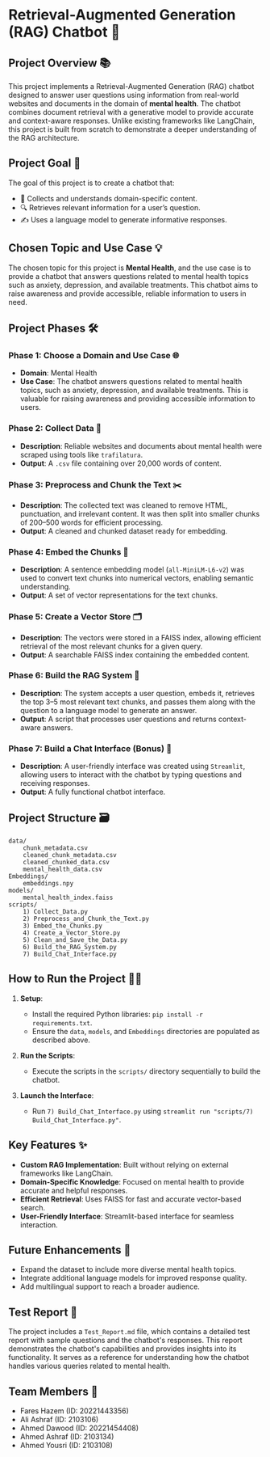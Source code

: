 # Retrieval-Augmented Generation (RAG) Chatbot 🚀

## Project Overview 📚
This project implements a Retrieval-Augmented Generation (RAG) chatbot designed to answer user questions using information from real-world websites and documents in the domain of **mental health**. The chatbot combines document retrieval with a generative model to provide accurate and context-aware responses. Unlike existing frameworks like LangChain, this project is built from scratch to demonstrate a deeper understanding of the RAG architecture.

## Project Goal 🎯
The goal of this project is to create a chatbot that:
- 🧠 Collects and understands domain-specific content.
- 🔍 Retrieves relevant information for a user’s question.
- ✍️ Uses a language model to generate informative responses.

## Chosen Topic and Use Case 💡

The chosen topic for this project is **Mental Health**, and the use case is to provide a chatbot that answers questions related to mental health topics such as anxiety, depression, and available treatments. This chatbot aims to raise awareness and provide accessible, reliable information to users in need.

## Project Phases 🛠️

### Phase 1: Choose a Domain and Use Case 🌐
- **Domain**: Mental Health
- **Use Case**: The chatbot answers questions related to mental health topics, such as anxiety, depression, and available treatments. This is valuable for raising awareness and providing accessible information to users.

### Phase 2: Collect Data 📄
- **Description**: Reliable websites and documents about mental health were scraped using tools like `trafilatura`.
- **Output**: A `.csv` file containing over 20,000 words of content.

### Phase 3: Preprocess and Chunk the Text ✂️
- **Description**: The collected text was cleaned to remove HTML, punctuation, and irrelevant content. It was then split into smaller chunks of 200–500 words for efficient processing.
- **Output**: A cleaned and chunked dataset ready for embedding.

### Phase 4: Embed the Chunks 🧩
- **Description**: A sentence embedding model (`all-MiniLM-L6-v2`) was used to convert text chunks into numerical vectors, enabling semantic understanding.
- **Output**: A set of vector representations for the text chunks.

### Phase 5: Create a Vector Store 🗂️
- **Description**: The vectors were stored in a FAISS index, allowing efficient retrieval of the most relevant chunks for a given query.
- **Output**: A searchable FAISS index containing the embedded content.

### Phase 6: Build the RAG System 🤖
- **Description**: The system accepts a user question, embeds it, retrieves the top 3–5 most relevant text chunks, and passes them along with the question to a language model to generate an answer.
- **Output**: A script that processes user questions and returns context-aware answers.

### Phase 7: Build a Chat Interface (Bonus) 💬
- **Description**: A user-friendly interface was created using `Streamlit`, allowing users to interact with the chatbot by typing questions and receiving responses.
- **Output**: A fully functional chatbot interface.

## Project Structure 🗃️
```
data/
	chunk_metadata.csv
	cleaned_chunk_metadata.csv
	cleaned_chunked_data.csv
	mental_health_data.csv
Embeddings/
	embeddings.npy
models/
	mental_health_index.faiss
scripts/
	1) Collect_Data.py
	2) Preprocess_and_Chunk_the_Text.py
	3) Embed_the_Chunks.py
	4) Create_a_Vector_Store.py
	5) Clean_and_Save_the_Data.py
	6) Build_the_RAG_System.py
	7) Build_Chat_Interface.py
```

## How to Run the Project 🏃‍♂️
1. **Setup**:
   - Install the required Python libraries: `pip install -r requirements.txt`.
   - Ensure the `data`, `models`, and `Embeddings` directories are populated as described above.

2. **Run the Scripts**:
   - Execute the scripts in the `scripts/` directory sequentially to build the chatbot.

3. **Launch the Interface**:
   - Run `7) Build_Chat_Interface.py` using `streamlit run "scripts/7) Build_Chat_Interface.py"`.

## Key Features ✨
- **Custom RAG Implementation**: Built without relying on external frameworks like LangChain.
- **Domain-Specific Knowledge**: Focused on mental health to provide accurate and helpful responses.
- **Efficient Retrieval**: Uses FAISS for fast and accurate vector-based search.
- **User-Friendly Interface**: Streamlit-based interface for seamless interaction.

## Future Enhancements 🔮
- Expand the dataset to include more diverse mental health topics.
- Integrate additional language models for improved response quality.
- Add multilingual support to reach a broader audience.

## Test Report 🧪

The project includes a `Test_Report.md` file, which contains a detailed test report with sample questions and the chatbot's responses. This report demonstrates the chatbot's capabilities and provides insights into its functionality. It serves as a reference for understanding how the chatbot handles various queries related to mental health.

## Team Members 👥
- Fares Hazem (ID: 20221443356)
- Ali Ashraf (ID: 2103106)
- Ahmed Dawood (ID: 20221454408)
- Ahmed Ashraf (ID: 2103134)
- Ahmed Yousri (ID: 2103108)